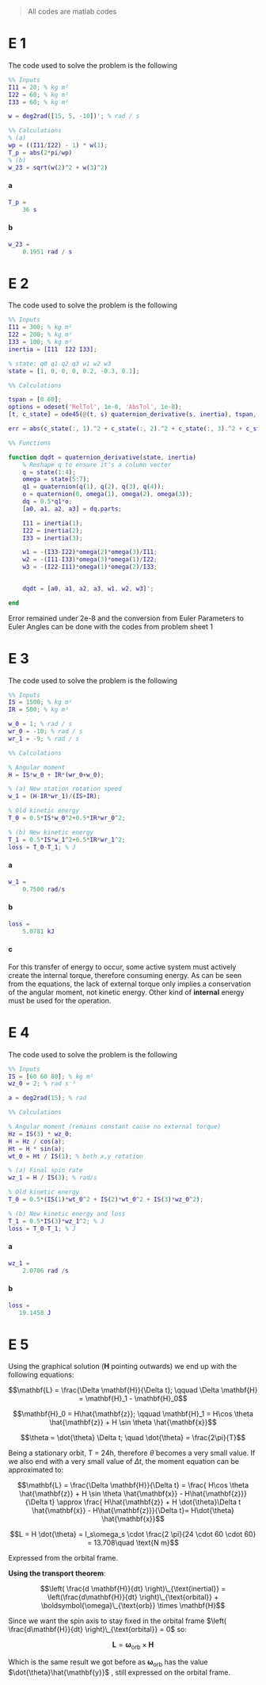 > All codes are matlab codes

# E 1
The code used to solve the problem is the following
```matlab
%% Inputs
I11 = 20; % kg m²
I22 = 60; % kg m²
I33 = 60; % kg m²

w = deg2rad([15, 5, -10])'; % rad / s

%% Calculations
% (a)
wp = ((I11/I22) - 1) * w(1);
T_p = abs(2*pi/wp)
% (b)
w_23 = sqrt(w(2)^2 + w(3)^2)
```
#### a
```matlab
T_p =
    36 s
```
#### b
```matlab
w_23 =
    0.1951 rad / s
```
# E 2

The code used to solve the problem is the following

```matlab
%% Inputs
I11 = 300; % kg m²
I22 = 200; % kg m²
I33 = 100; % kg m²
inertia = [I11  I22 I33];

% state: q0 q1 q2 q3 w1 w2 w3
state = [1, 0, 0, 0, 0.2, -0.3, 0.1];

%% Calculations

tspan = [0 60];
options = odeset('RelTol', 1e-8, 'AbsTol', 1e-8);
[t, c_state] = ode45(@(t, s) quaternion_derivative(s, inertia), tspan, state, options);

err = abs(c_state(:, 1).^2 + c_state(:, 2).^2 + c_state(:, 3).^2 + c_state(:, 4).^2 - 1);

%% Functions

function dqdt = quaternion_derivative(state, inertia)
    % Reshape q to ensure it's a column vector
    q = state(1:4);
    omega = state(5:7);
    q1 = quaternion(q(1), q(2), q(3), q(4));
    o = quaternion(0, omega(1), omega(2), omega(3));
    dq = 0.5*q1*o;
    [a0, a1, a2, a3] = dq.parts;

    I11 = inertia(1);
    I22 = inertia(2);
    I33 = inertia(3);

    w1 = -(I33-I22)*omega(2)*omega(3)/I11;
    w2 = -(I11-I33)*omega(3)*omega(1)/I22;
    w3 = -(I22-I11)*omega(1)*omega(2)/I33;
    

    dqdt = [a0, a1, a2, a3, w1, w2, w3]';

end
```

Error remained under 2e-8 and the conversion from Euler Parameters to Euler Angles can be done with the codes from problem sheet 1

# E 3

The code used to solve the problem is the following

```matlab
%% Inputs
IS = 1500; % kg m²
IR = 500; % kg m²

w_0 = 1; % rad / s
wr_0 = -10; % rad / s
wr_1 = -9; % rad / s

%% Calculations

% Angular moment
H = IS*w_0 + IR*(wr_0+w_0);

% (a) New station rotation speed
w_1 = (H-IR*wr_1)/(IS+IR);

% Old kinetic energy
T_0 = 0.5*IS*w_0^2+0.5*IR*wr_0^2;

% (b) New kinetic energy
T_1 = 0.5*IS*w_1^2+0.5*IR*wr_1^2;
loss = T_0-T_1; % J
```

#### a
```matlab
w_1 =
    0.7500 rad/s
```
#### b
```matlab
loss =
    5.0781 kJ
```
#### c
For this transfer of energy to occur, some active system must actively create the internal torque, therefore consuming energy. As can be seen from the equations, the lack of external torque only implies a conservation of the angular moment, not kinetic energy. Other kind of **internal** energy must be used for the operation.

# E 4
The code used to solve the problem is the following

```matlab
%% Inputs
IS = [60 60 80]; % kg m²
wz_0 = 2; % rad s⁻¹

a = deg2rad(15); % rad

%% Calculations

% Angular moment (remains constant cause no external torque)
Hz = IS(3) * wz_0;
H = Hz / cos(a);
Ht = H * sin(a);
wt_0 = Ht / IS(1); % both x,y rotation

% (a) Final spin rate
wz_1 = H / IS(3); % rad/s

% Old kinetic energy
T_0 = 0.5*(IS(1)*wt_0^2 + IS(2)*wt_0^2 + IS(3)*wz_0^2);

% (b) New kinetic energy and loss
T_1 = 0.5*IS(3)*wz_1^2; % J
loss = T_0-T_1; % J
```

#### a
```matlab
wz_1 =
    2.0706 rad /s
```
#### b
```matlab
loss =
   19.1458 J
```

# E 5
Using the graphical solution ($\mathbf{H}$ pointing outwards) we end up with the following equations:

$$\mathbf{L} = \frac{\Delta \mathbf{H}}{\Delta t}; \qquad \Delta \mathbf{H} = \mathbf{H}_1 - \mathbf{H}_0$$

$$\mathbf{H}_0 = H\hat{\mathbf{z}}; \qquad \mathbf{H}_1 = H\cos \theta \hat{\mathbf{z}} + H \sin \theta \hat{\mathbf{x}}$$

$$\theta = \dot{\theta} \Delta t; \quad \dot{\theta} = \frac{2\pi}{T}$$

Being a stationary orbit, T = 24h, therefore $\dot{\theta}$ becomes a very small value. If we also end with a very small value of $\Delta t$, the moment equation can be approximated to:

$$\mathbf{L} = \frac{\Delta \mathbf{H}}{\Delta t} = \frac{ H\cos \theta \hat{\mathbf{z}} + H \sin \theta \hat{\mathbf{x}} - H\hat{\mathbf{z}}}{\Delta t} \approx \frac{ H\hat{\mathbf{z}} + H \dot{\theta}\Delta t \hat{\mathbf{x}} - H\hat{\mathbf{z}}}{\Delta t}= H\dot{\theta} \hat{\mathbf{x}}$$

$$L  = H \dot{\theta} = I_s\omega_s \cdot \frac{2 \pi}{24 \cdot 60 \cdot 60} = 13.708\quad \text{N m}$$

Expressed from the orbital frame.

**Using the transport theorem**:

$$\left( \frac{d \mathbf{H}}{dt} \right)\_{\text{inertial}} = \left(\frac{d\mathbf{H}}{dt} \right)\_{\text{orbital}} + \boldsymbol{\omega}\_{\text{orb}} \times \mathbf{H}$$

Since we want the spin axis to stay fixed in the orbital frame $\left( \frac{d\mathbf{H}}{dt} \right)\_{\text{orbital}} = 0$ so:

$$\mathbf{L} =\boldsymbol{\omega}_{\text{orb}} \times \mathbf{H}$$

Which is the same result we got before as $\boldsymbol{\omega}_{\text{orb}}$ has the value $\dot{\theta}\hat{\mathbf{y}}$ , still expressed on the orbital frame.
